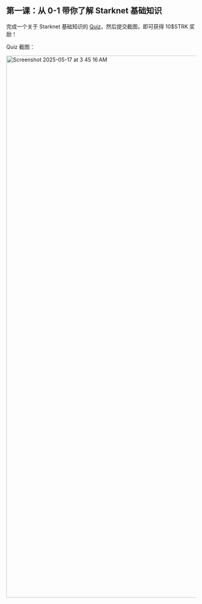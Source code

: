 ## 第一课：从 0-1 带你了解 Starknet 基础知识

完成一个关于 Starknet 基础知识的 [Quiz](https://openbuild.xyz/quiz/2025041601)，然后提交截图，即可获得 10\$STRK 奖励！

Quiz 截图： 

<img width="1440" alt="Screenshot 2025-05-17 at 3 45 16 AM" src="https://github.com/user-attachments/assets/f623c0ca-3066-436f-8397-40f2ed37e932" />
